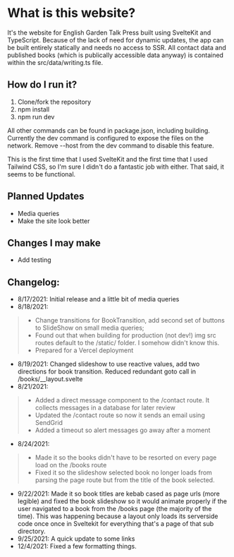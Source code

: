 # What is this website?

It's the website for English Garden Talk Press built using SvelteKit and TypeScript. Because of the lack of need for dynamic updates, the app can be built entirely statically and needs no access to SSR. All contact data and published books (which is publically accessible data anyway) is contained within the src/data/writing.ts file.

## How do I run it?

1. Clone/fork the repository
2. npm install
3. npm run dev

All other commands can be found in package.json, including building. Currently the dev command is configured to expose the files on the network. Remove --host from the dev command to disable this feature.

This is the first time that I used SvelteKit and the first time that I used Tailwind CSS, so I'm sure I didn't do a fantastic job with either. That said, it seems to be functional.

## Planned Updates

* Media queries
* Make the site look better

## Changes I may make

* Add testing

## Changelog:
* 8/17/2021: Initial release and a little bit of media queries
* 8/18/2021:
> * Change transitions for BookTransition, add second set of buttons to SlideShow on small media queries;
> * Found out that when building for production (not dev!) img src routes default to the /static/ folder. I somehow didn't know this.
> * Prepared for a Vercel deployment
* 8/19/2021: Changed slideshow to use reactive values, add two directions for book transition. Reduced redundant goto call in /books/__layout.svelte
* 8/21/2021:
> * Added a direct message component to the /contact route. It collects messages in a database for later review
> * Updated the /contact route so now it sends an email using SendGrid
> * Added a timeout so alert messages go away after a moment
* 8/24/2021:
> * Made it so the books didn't have to be resorted on every page load on the /books route
> * Fixed it so the slideshow selected book no longer loads from parsing the page route but from the title of the book selected.
* 9/22/2021: Made it so book titles are kebab cased as page urls (more legible) and fixed the book slideshow so it would animate properly if the user navigated to a book from the /books page (the majority of the time). This was happening because a layout only loads its serverside code once once in Sveltekit for everything that's a page of that sub directory.
* 9/25/2021: A quick update to some links
* 12/4/2021: Fixed a few formatting things.